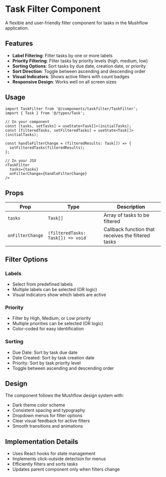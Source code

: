 # Task Filter Component

A flexible and user-friendly filter component for tasks in the Mushflow application.

## Features

- **Label Filtering**: Filter tasks by one or more labels
- **Priority Filtering**: Filter tasks by priority levels (high, medium, low)
- **Sorting Options**: Sort tasks by due date, creation date, or priority
- **Sort Direction**: Toggle between ascending and descending order
- **Visual Indicators**: Shows active filters with count badges
- **Responsive Design**: Works well on all screen sizes

## Usage

```tsx
import TaskFilter from '@/components/taskfilter/TaskFilter';
import { Task } from '@/types/Task';

// In your component
const [tasks, setTasks] = useState<Task[]>(initialTasks);
const [filteredTasks, setFilteredTasks] = useState<Task[]>(initialTasks);

const handleFilterChange = (filteredResults: Task[]) => {
  setFilteredTasks(filteredResults);
};

// In your JSX
<TaskFilter 
  tasks={tasks} 
  onFilterChange={handleFilterChange} 
/>
```

## Props

| Prop | Type | Description |
|------|------|-------------|
| `tasks` | `Task[]` | Array of tasks to be filtered |
| `onFilterChange` | `(filteredTasks: Task[]) => void` | Callback function that receives the filtered tasks |

## Filter Options

### Labels
- Select from predefined labels
- Multiple labels can be selected (OR logic)
- Visual indicators show which labels are active

### Priority
- Filter by High, Medium, or Low priority
- Multiple priorities can be selected (OR logic)
- Color-coded for easy identification

### Sorting
- Due Date: Sort by task due date
- Date Created: Sort by task creation date
- Priority: Sort by task priority level
- Toggle between ascending and descending order

## Design

The component follows the Mushflow design system with:
- Dark theme color scheme
- Consistent spacing and typography
- Dropdown menus for filter options
- Clear visual feedback for active filters
- Smooth transitions and animations

## Implementation Details

- Uses React hooks for state management
- Implements click-outside detection for menus
- Efficiently filters and sorts tasks
- Updates parent component only when filters change 